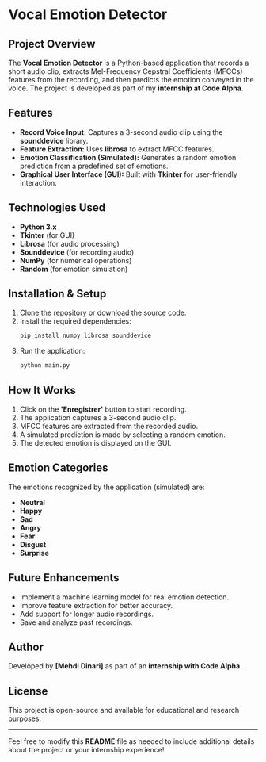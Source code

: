 # Vocal Emotion Detector

## Project Overview
The **Vocal Emotion Detector** is a Python-based application that records a short audio clip, extracts Mel-Frequency Cepstral Coefficients (MFCCs) features from the recording, and then predicts the emotion conveyed in the voice. The project is developed as part of my **internship at Code Alpha**.

## Features
- **Record Voice Input:** Captures a 3-second audio clip using the **sounddevice** library.
- **Feature Extraction:** Uses **librosa** to extract MFCC features.
- **Emotion Classification (Simulated):** Generates a random emotion prediction from a predefined set of emotions.
- **Graphical User Interface (GUI):** Built with **Tkinter** for user-friendly interaction.

## Technologies Used
- **Python 3.x**
- **Tkinter** (for GUI)
- **Librosa** (for audio processing)
- **Sounddevice** (for recording audio)
- **NumPy** (for numerical operations)
- **Random** (for emotion simulation)

## Installation & Setup
1. Clone the repository or download the source code.
2. Install the required dependencies:
   ```sh
   pip install numpy librosa sounddevice
   ```
3. Run the application:
   ```sh
   python main.py
   ```

## How It Works
1. Click on the **'Enregistrer'** button to start recording.
2. The application captures a 3-second audio clip.
3. MFCC features are extracted from the recorded audio.
4. A simulated prediction is made by selecting a random emotion.
5. The detected emotion is displayed on the GUI.

## Emotion Categories
The emotions recognized by the application (simulated) are:
- **Neutral**
- **Happy**
- **Sad**
- **Angry**
- **Fear**
- **Disgust**
- **Surprise**

## Future Enhancements
- Implement a machine learning model for real emotion detection.
- Improve feature extraction for better accuracy.
- Add support for longer audio recordings.
- Save and analyze past recordings.

## Author
Developed by **[Mehdi Dinari]** as part of an **internship with Code Alpha**.

## License
This project is open-source and available for educational and research purposes.

---
Feel free to modify this **README** file as needed to include additional details about the project or your internship experience!

